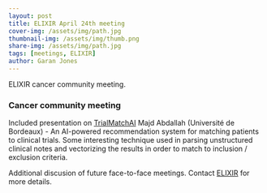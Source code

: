 ```yaml
---
layout: post
title: ELIXIR April 24th meeting
cover-img: /assets/img/path.jpg
thumbnail-img: /assets/img/thumb.png
share-img: /assets/img/path.jpg
tags: [meetings, ELIXIR]
author: Garan Jones
---
```


ELIXIR cancer community meeting.

### Cancer community meeting

Included presentation on [TrialMatchAI](https://bordeaux-bioinformatics.fr/trialmatchai-a-new-approach-to-matching-cancer-patients-with-clinical-trials-based-on-large-language-models-llms/) Majd Abdallah (Université de Bordeaux) - An AI-powered recommendation system for matching patients to clinical trials. Some interesting technique used in parsing unstructured clinical notes and vectorizing the results in order to match to inclusion / exclusion criteria.

Additional discusion of future face-to-face meetings. Contact [ELIXIR](https://elixir-europe.org/about-us/who-we-are/nodes) for more details. 
